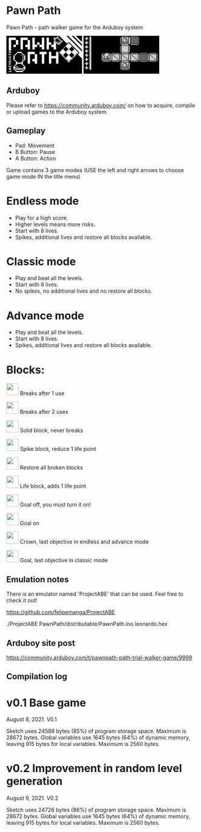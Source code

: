 # Pawn Path

Pawn Path - path walker game for the Arduboy system

<img src="https://github.com/franalvarez21/PawnPath/blob/main/PawnPath/title.png" width="200" height="100">
<img src="https://github.com/franalvarez21/PawnPath/blob/main/PawnPath/demo.gif" width="200" height="100">

## Arduboy

Please refer to https://community.arduboy.com/ on how to acquire, compile or upload games to the Arduboy system.

## Gameplay

- Pad: Movement
- B Button: Pause
- A Button: Action

Game contains 3 game modes (USE the left and right arrows to choose game mode IN the title menu)

# Endless mode
- Play for a high score.
- Higher levels means more risks.
- Start with 8 lives.
- Spikes, additional lives and restore all blocks available.

# Classic mode
- Play and beat all the levels.
- Start with 8 lives.
- No spikes, no additional lives and no restore all blocks.

# Advance mode
- Play and beat all the levels.
- Start with 8 lives.
- Spikes, additional lives and restore all blocks available.

# Blocks:


<img src="https://user-images.githubusercontent.com/1568995/128645936-0a152a81-df2b-4a49-9918-d8c0af2ca36a.png" width="32" height="32"> Breaks after 1 use

<img src="https://user-images.githubusercontent.com/1568995/128645887-37072af5-c2d5-41cb-8348-f72ec026e010.png" width="32" height="32"> Breaks after 2 uses

<img src="https://user-images.githubusercontent.com/1568995/128646048-f5fee9f6-e05e-43f2-9dac-4fe027735c90.png" width="32" height="32"> Solid block, never breaks

<img src="https://user-images.githubusercontent.com/1568995/128645913-1bf70c87-8498-4393-9998-bc07ec8aea5a.png" width="32" height="32"> Spike block, reduce 1 life point

<img src="https://user-images.githubusercontent.com/1568995/128646001-cbb660e2-5853-4267-a1fa-b4ade7231876.png" width="32" height="32"> Restore all broken blocks

<img src="https://user-images.githubusercontent.com/1568995/128646030-3ef93eb8-a42f-48f6-a363-895a9e3061d1.png" width="32" height="32"> Life block, adds 1 life point

<img src="https://user-images.githubusercontent.com/1568995/128645953-f56c861c-aa23-4419-9a6d-ab492d72d333.png" width="32" height="32"> Goal off, you must turn it on!

<img src="https://user-images.githubusercontent.com/1568995/128645977-898818f1-632f-4b5a-bc6b-7ff7947bdf00.png" width="32" height="32"> Goal on

<img src="https://user-images.githubusercontent.com/1568995/128645983-23664bc4-74b6-43d4-b615-d96269f9b8f4.png" width="32" height="32"> Crown, last objective in endless and advance mode

<img src="https://user-images.githubusercontent.com/1568995/128646075-79a96d74-e791-4032-9715-d34b5054280c.png" width="32" height="32"> Goal, last objective in classic mode

## Emulation notes

There is an emulator named 'ProjectABE' that can be used. Feel free to check it out!

https://github.com/felipemanga/ProjectABE

./ProjectABE PawnPath/distributable/PawnPath.ino.leonardo.hex

## Arduboy site post

https://community.arduboy.com/t/pawnpath-path-trial-walker-game/9999

## Compilation log

# v0.1 Base game

August 8, 2021. V0.1

Sketch uses 24588 bytes (85%) of program storage space. Maximum is 28672 bytes.
Global variables use 1645 bytes (64%) of dynamic memory, leaving 915 bytes for local variables. Maximum is 2560 bytes.

# v0.2 Improvement in random level generation

August 9, 2021. V0.2

Sketch uses 24726 bytes (86%) of program storage space. Maximum is 28672 bytes.
Global variables use 1645 bytes (64%) of dynamic memory, leaving 915 bytes for local variables. Maximum is 2560 bytes.
